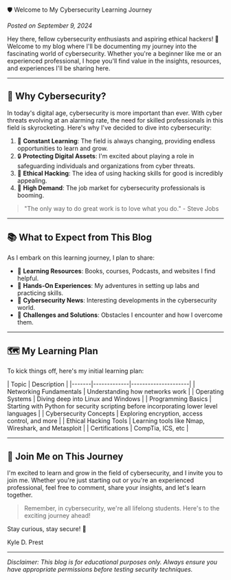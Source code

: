 🛡️ Welcome to My Cybersecurity Learning Journey

*Posted on September 9, 2024*

Hey there, fellow cybersecurity enthusiasts and aspiring ethical hackers! 👋 Welcome to my blog where I'll be documenting my journey into the fascinating world of cybersecurity. Whether you're a beginner like me or an experienced professional, I hope you'll find value in the insights, resources, and experiences I'll be sharing here.

---

## 🤔 Why Cybersecurity?

In today's digital age, cybersecurity is more important than ever. With cyber threats evolving at an alarming rate, the need for skilled professionals in this field is skyrocketing. Here's why I've decided to dive into cybersecurity:

1. 🚀 **Constant Learning**: The field is always changing, providing endless opportunities to learn and grow.
2. 🔒 **Protecting Digital Assets**: I'm excited about playing a role in safeguarding individuals and organizations from cyber threats.
3. 🎩 **Ethical Hacking**: The idea of using hacking skills for good is incredibly appealing.
4. 💼 **High Demand**: The job market for cybersecurity professionals is booming.

> "The only way to do great work is to love what you do." - Steve Jobs

---

## 📚 What to Expect from This Blog

As I embark on this learning journey, I plan to share:

- 📖 **Learning Resources**: Books, courses, Podcasts, and websites I find helpful.
- 🧪 **Hands-On Experiences**: My adventures in setting up labs and practicing skills.
- 📰 **Cybersecurity News**: Interesting developments in the cybersecurity world.
- 🧗 **Challenges and Solutions**: Obstacles I encounter and how I overcome them.

---

## 🗺️ My Learning Plan

To kick things off, here's my initial learning plan:

| Topic | Description |
|-------|-------------|---------------------|
| Networking Fundamentals | Understanding how networks work |
| Operating Systems | Diving deep into Linux and Windows |
| Programming Basics | Starting with Python for security scripting before incorporating lower level languages | 
| Cybersecurity Concepts | Exploring encryption, access control, and more | 
| Ethical Hacking Tools | Learning tools like Nmap, Wireshark, and Metasploit |
| Certifications | CompTia, ICS, etc |


---

## 🤝 Join Me on This Journey

I'm excited to learn and grow in the field of cybersecurity, and I invite you to join me. Whether you're just starting out or you're an experienced professional, feel free to comment, share your insights, and let's learn together.

> Remember, in cybersecurity, we're all lifelong students. Here's to the exciting journey ahead!

Stay curious, stay secure! 🔐

Kyle D. Prest

---

*Disclaimer: This blog is for educational purposes only. Always ensure you have appropriate permissions before testing security techniques.*
